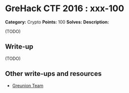 # GreHack CTF 2016 : xxx-100

**Category:** Crypto
**Points:** 100
**Solves:**
**Description:**

(TODO)

## Write-up

(TODO)

## Other write-ups and resources

* [Greunion Team](http://r.rogdham.net/27)
